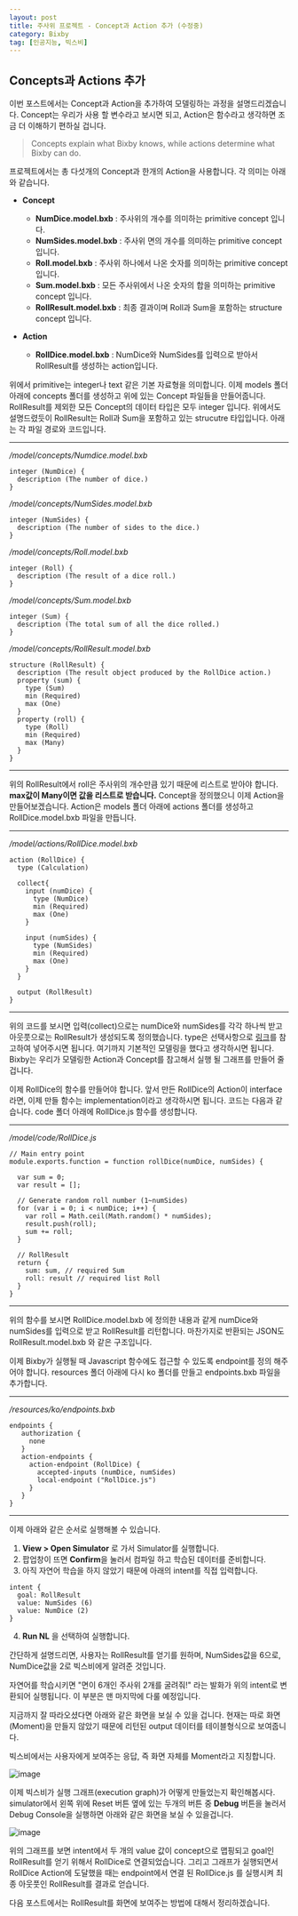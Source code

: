 ```yaml
---
layout: post
title: 주사위 프로젝트 - Concept과 Action 추가 (수정중)
category: Bixby
tag: [인공지능, 빅스비]
---
```


## Concepts과 Actions 추가

이번 포스트에서는 Concept과 Action을 추가하여 모델링하는 과정을 설명드리겠습니다. Concept는 우리가 사용 할 변수라고 보시면 되고, Action은 함수라고 생각하면 조금 더 이해하기 편하실 겁니다.

>Concepts explain what Bixby knows, while actions determine what Bixby can do. 

프로젝트에서는 총 다섯개의 Concept과  한개의 Action을 사용합니다. 각 의미는 아래와 같습니다. 

- **Concept**
	- **NumDice.model.bxb** : 주사위의 개수를 의미하는 primitive concept 입니다. 
	- **NumSides.model.bxb** : 주사위 면의 개수를 의미하는 primitive concept 입니다. 
	- **Roll.model.bxb** : 주사위 하나에서 나온 숫자를 의미하는 primitive concept 입니다. 
	- **Sum.model.bxb** : 모든 주사위에서 나온 숫자의 합을 의미하는 primitive concept 입니다. 
	- **RollResult.model.bxb** : 최종 결과이며 Roll과 Sum을 포함하는 structure concept 입니다.

- **Action**
	- **RollDice.model.bxb** : NumDice와 NumSides를 입력으로 받아서 RollResult를 생성하는 action입니다.

위에서 primitive는 integer나 text 같은 기본 자료형을 의미합니다. 이제 models 폴더 아래에 concepts 폴더를 생성하고 위에 있는 Concept 파일들을 만들어줍니다. RollResult를 제외한 모든 Concept의 데이터 타입은 모두 integer 입니다. 위에서도 설명드렸듯이 RollResult는 Roll과 Sum을 포함하고 있는 strucutre 타입입니다. 아래는 각 파일 경로와 코드입니다.

***

*/model/concepts/Numdice.model.bxb*
```
integer (NumDice) {
  description (The number of dice.)
}
```


*/model/concepts/NumSides.model.bxb*
```
integer (NumSides) {
  description (The number of sides to the dice.)
}
```


*/model/concepts/Roll.model.bxb*
```
integer (Roll) {
  description (The result of a dice roll.)
}
```


*/model/concepts/Sum.model.bxb*
```
integer (Sum) {
  description (The total sum of all the dice rolled.)
}
```


*/model/concepts/RollResult.model.bxb*
```
structure (RollResult) {
  description (The result object produced by the RollDice action.)
  property (sum) {
    type (Sum)
    min (Required)
    max (One)
  }
  property (roll) {
    type (Roll)
    min (Required)
    max (Many)
  }      
}
```

***

위의 RollResult에서 roll은 주사위의 개수만큼 있기 때문에 리스트로 받아야 합니다. **max값이 Many이면 값을 리스트로 받습니다.** Concept을 정의했으니 이제 Action을 만들어보겠습니다. Action은 models 폴더 아래에 actions 폴더를 생성하고 RollDice.model.bxb 파일을 만듭니다.


***

*/model/actions/RollDice.model.bxb*
```
action (RollDice) {
  type (Calculation)

  collect{
    input (numDice) {
      type (NumDice)
      min (Required)
      max (One)
    }

    input (numSides) {
      type (NumSides)
      min (Required)
      max (One)
    }
  } 

  output (RollResult)
}
```

***

위의 코드를 보시면 입력(collect)으로는 numDice와 numSides를 각각 하나씩 받고 아웃풋으로는 RollResult가 생성되도록 정의했습니다. type은 선택사항으로 [링크](https://bixbydevelopers.com/dev/docs/reference/type/action.type)를 참고하여 넣어주시면 됩니다. 여기까지 기본적인 모델링을 했다고 생각하시면 됩니다. Bixby는 우리가 모델링한 Action과 Concept를 참고해서 실행 될 그래프를 만들어 줄 겁니다. 

이제 RollDice의 함수를 만들어야 합니다. 앞서 만든 RollDice의 Action이 interface라면, 이제 만들 함수는 implementation이라고 생각하시면 됩니다. 코드는 다음과 같습니다. code 폴더 아래에 RollDice.js 함수를 생성합니다. 


***

*/model/code/RollDice.js*
```
// Main entry point
module.exports.function = function rollDice(numDice, numSides) {

  var sum = 0;
  var result = [];

  // Generate random roll number (1~numSides)
  for (var i = 0; i < numDice; i++) {
    var roll = Math.ceil(Math.random() * numSides);
    result.push(roll);
    sum += roll;
  }

  // RollResult
  return {
    sum: sum, // required Sum
    roll: result // required list Roll
  }
}
```

***

위의 함수를 보시면 RollDice.model.bxb 에 정의한 내용과 같게 numDice와 numSides를 입력으로 받고 RollResult를 리턴합니다. 마찬가지로 반환되는 JSON도 RollResult.model.bxb 와 같은 구조입니다. 

이제 Bixby가 실행될 때 Javascript 함수에도 접근할 수 있도록 endpoint를 정의 해주어야 합니다. resources 폴더 아래에 다시 ko 폴더를 만들고 endpoints.bxb 파일을 추가합니다.


***

*/resources/ko/endpoints.bxb*
```
endpoints {
   authorization {
     none
   }
   action-endpoints {
     action-endpoint (RollDice) {
       accepted-inputs (numDice, numSides)
       local-endpoint ("RollDice.js")
     }
   }
}
```

***

<!-- 지금까지 구현한 프로젝트의 구조는 아래와 같습니다.

![image](/assets/2018-12-22-basic_tutorial_2/screenshot05.png){: width="30%" height="30%"}
 -->

이제 아래와 같은 순서로 실행해볼 수 있습니다.

1. **View > Open Simulator** 로 가서 Simulator를 실행합니다.
2. 팝업창이 뜨면 **Confirm**을 눌러서 컴파일 하고 학습된 데이터를 준비합니다.
3. 아직 자연어 학습을 하지 않았기 때문에 아래의 intent를 직접 입력합니다.
```
intent {
  goal: RollResult
  value: NumSides (6)
  value: NumDice (2)
}
```
4. **Run NL** 을 선택하여 실행합니다.

간단하게 설명드리면, 사용자는 RollResult를 얻기를 원하며, NumSides값을 6으로, NumDice값을 2로 빅스비에게 알려준 것입니다. 

<div class="message">
자연어를 학습시키면 "면이 6개인 주사위 2개를 굴려줘!" 라는 발화가 위의 intent로 변환되어 실행됩니다. 이 부분은 맨 마지막에 다룰 예정입니다.
</div>


지금까지 잘 따라오셨다면 아래와 같은 화면을 보실 수 있을 겁니다. 현재는 따로 화면(Moment)을 만들지 않았기 때문에 리턴된 output 데이터를 테이블형식으로 보여줍니다. 

<div class="message">
빅스비에서는 사용자에게 보여주는 응답, 즉 화면 자체를 Moment라고 지칭합니다.
</div>

![image](/assets/2018-12-22-basic_tutorial_2/screenshot02.png)


이제 빅스비가 실행 그래프(execution graph)가 어떻게 만들었는지 확인해봅시다. simulator에서 왼쪽 위에 Reset 버튼 옆에 있는 두개의 버튼 중 **Debug** 버튼을 눌러서 Debug Console을 실행하면 아래와 같은 화면을 보실 수 있을겁니다.  

<!-- ![image](){: width="50%" height="50%"} -->
![image](/assets/2018-12-22-basic_tutorial_2/screenshot04.png)

위의 그래프를 보면 intent에서 두 개의 value 값이 concept으로 맵핑되고 goal인 RollResult를 얻기 위해서 RollDice로 연결되었습니다. 그리고 그래프가 실행되면서 RollDice Action에 도달했을 때는 endpoint에서 연결 된 RollDice.js 를 실행시켜 최종 아웃풋인 RollResult를 결과로 얻습니다.

다음 포스트에서는 RollResult를 화면에 보여주는 방법에 대해서 정리하겠습니다. 
